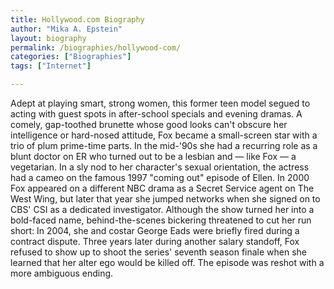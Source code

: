 ```yaml
---
title: Hollywood.com Biography
author: "Mika A. Epstein"
layout: biography
permalink: /biographies/hollywood-com/
categories: ["Biographies"]
tags: ["Internet"]

---
```


Adept at playing smart, strong women, this former teen model segued to acting with guest spots in after-school specials and evening dramas. A comely, gap-toothed brunette whose good looks can't obscure her intelligence or hard-nosed attitude, Fox became a small-screen star with a trio of plum prime-time parts. In the mid-'90s she had a recurring role as a blunt doctor on ER who turned out to be a lesbian and — like Fox — a vegetarian. In a sly nod to her character's sexual orientation, the actress had a cameo on the famous 1997 "coming out" episode of Ellen. In 2000 Fox appeared on a different NBC drama as a Secret Service agent on The West Wing, but later that year she jumped networks when she signed on to CBS' CSI as a dedicated investigator. Although the show turned her into a bold-faced name, behind-the-scenes bickering threatened to cut her run short: In 2004, she and costar George Eads were briefly fired during a contract dispute. Three years later during another salary standoff, Fox refused to show up to shoot the series' seventh season finale when she learned that her alter ego would be killed off. The episode was reshot with a more ambiguous ending.
